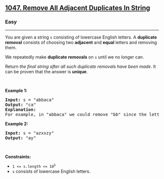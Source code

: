 <h2><a href="https://leetcode.com/problems/remove-all-adjacent-duplicates-in-string/">1047. Remove All Adjacent Duplicates In String</a></h2><h3>Easy</h3><hr><div><p>You are given a string <code>s</code> consisting of lowercase English letters. A <strong>duplicate removal</strong> consists of choosing two <strong>adjacent</strong> and <strong>equal</strong> letters and removing them.</p>

<p>We repeatedly make <strong>duplicate removals</strong> on <code>s</code> until we no longer can.</p>

<p>Return <em>the final string after all such duplicate removals have been made</em>. It can be proven that the answer is <strong>unique</strong>.</p>

<p>&nbsp;</p>
<p><strong>Example 1:</strong></p>

<pre><strong>Input:</strong> s = "abbaca"
<strong>Output:</strong> "ca"
<strong>Explanation:</strong> 
For example, in "abbaca" we could remove "bb" since the letters are adjacent and equal, and this is the only possible move.  The result of this move is that the string is "aaca", of which only "aa" is possible, so the final string is "ca".
</pre>

<p><strong>Example 2:</strong></p>

<pre><strong>Input:</strong> s = "azxxzy"
<strong>Output:</strong> "ay"
</pre>

<p>&nbsp;</p>
<p><strong>Constraints:</strong></p>

<ul>
	<li><code>1 &lt;= s.length &lt;= 10<sup style="">5</sup></code></li>
	<li><code>s</code> consists of lowercase English letters.</li>
</ul>
</div>